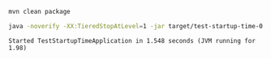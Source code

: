 ```bash
mvn clean package
```

```bash
java -noverify -XX:TieredStopAtLevel=1 -jar target/test-startup-time-0.0.1-SNAPSHOT.jar
```

```
Started TestStartupTimeApplication in 1.548 seconds (JVM running for 1.98)

```
